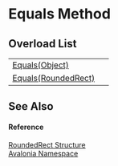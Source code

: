 # Equals Method


## Overload List
<table>
<tr>
<td><a href="M_Avalonia_RoundedRect_Equals_1">Equals(Object)</a></td>
<td> </td>
</tr>
<tr>
<td><a href="M_Avalonia_RoundedRect_Equals">Equals(RoundedRect)</a></td>
<td> </td>
</tr>
</table>

## See Also


#### Reference
<a href="T_Avalonia_RoundedRect">RoundedRect Structure</a>  
<a href="N_Avalonia">Avalonia Namespace</a>  

